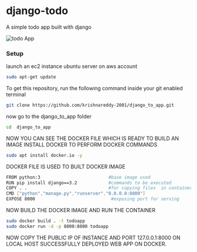 # django-todo
A simple todo app built with django

![todo App](https://raw.githubusercontent.com/shreys7/django-todo/develop/staticfiles/todoApp.png)
### Setup
launch an ec2 instance ubuntu server on aws account
```bash
sudo apt-get update
```
To get this repository, run the following command inside your git enabled terminal
```bash
git clone https://github.com/krishnareddy-2001/django_to_app.git
```
now go to the django_to_app folder 
```bash
cd  django_to_app
```
NOW YOU CAN SEE THE DOCKER FILE WHICH IS READY TO BUILD AN IMAGE
INSTALL DOCKER TO PERFORM DOCKER COMMANDS
```bash
sudo apt install docker.io -y
```
DOCKER FILE IS USED TO BUILT DOCKER IMAGE 
```bash
FROM python:3                          #base image used 
RUN pip install django==3.2            #commands to be executed
COPY . .                               #for copying files  in container 
CMD ["python","manage.py","runserver","0.0.0.0:8000"]   
EXPOSE 8000                             #exposing port for serving  

```
NOW BUILD THE DOCKER IMAGE AND RUN THE CONTAINER
```bash
sudo docker build . -t todoapp
sudo docker run -d -p 8000:8000 todoapp
```
NOW COPY THE PUBLIC IP OF INSTANCE AND PORT 127.0.0.1:8000 ON LOCAL HOST
SUCCESSFULLY DEPLOYED WEB APP ON DOCKER.




